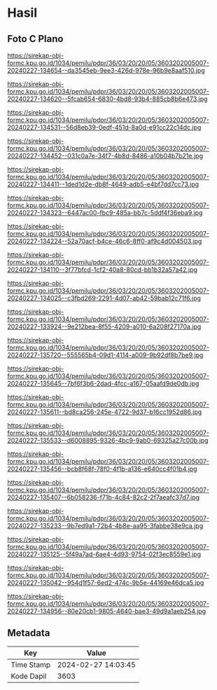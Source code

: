 # Hasil

## Foto C Plano

https://sirekap-obj-formc.kpu.go.id/1034/pemilu/pdpr/36/03/20/20/05/3603202005007-20240227-134654--da3545eb-9ee3-426d-978e-96b9e8aaf510.jpg

https://sirekap-obj-formc.kpu.go.id/1034/pemilu/pdpr/36/03/20/20/05/3603202005007-20240227-134620--5fcab654-6830-4bd8-93b4-885cb8b6e473.jpg

https://sirekap-obj-formc.kpu.go.id/1034/pemilu/pdpr/36/03/20/20/05/3603202005007-20240227-134531--56d8eb39-0edf-451d-8a0d-e91cc22c14dc.jpg

https://sirekap-obj-formc.kpu.go.id/1034/pemilu/pdpr/36/03/20/20/05/3603202005007-20240227-134452--031c0a7e-34f7-4b8d-8486-a10b04b7b21e.jpg

https://sirekap-obj-formc.kpu.go.id/1034/pemilu/pdpr/36/03/20/20/05/3603202005007-20240227-134411--1ded1d2e-db8f-4649-adb5-e4bf7dd7cc73.jpg

https://sirekap-obj-formc.kpu.go.id/1034/pemilu/pdpr/36/03/20/20/05/3603202005007-20240227-134323--6447ac00-fbc9-485a-bb7c-5ddf4f36eba9.jpg

https://sirekap-obj-formc.kpu.go.id/1034/pemilu/pdpr/36/03/20/20/05/3603202005007-20240227-134224--52a70acf-b4ce-46c6-8ff0-af9c4d004503.jpg

https://sirekap-obj-formc.kpu.go.id/1034/pemilu/pdpr/36/03/20/20/05/3603202005007-20240227-134110--3f77bfcd-1cf2-40a8-80cd-bb1b32a57a42.jpg

https://sirekap-obj-formc.kpu.go.id/1034/pemilu/pdpr/36/03/20/20/05/3603202005007-20240227-134025--c3fbd269-2291-4d07-ab42-59bab12c71f6.jpg

https://sirekap-obj-formc.kpu.go.id/1034/pemilu/pdpr/36/03/20/20/05/3603202005007-20240227-133924--9e212bea-8f55-4209-a010-6a208f27170a.jpg

https://sirekap-obj-formc.kpu.go.id/1034/pemilu/pdpr/36/03/20/20/05/3603202005007-20240227-135720--555565b4-09d1-4114-a009-9b92df8b7be9.jpg

https://sirekap-obj-formc.kpu.go.id/1034/pemilu/pdpr/36/03/20/20/05/3603202005007-20240227-135645--7bf6f3b6-2dad-4fcc-a167-05aafd9de0db.jpg

https://sirekap-obj-formc.kpu.go.id/1034/pemilu/pdpr/36/03/20/20/05/3603202005007-20240227-135611--bd8ca256-245e-4722-9d37-b16cc1952d86.jpg

https://sirekap-obj-formc.kpu.go.id/1034/pemilu/pdpr/36/03/20/20/05/3603202005007-20240227-135533--d6008895-9326-4bc9-9ab0-69325a27c00b.jpg

https://sirekap-obj-formc.kpu.go.id/1034/pemilu/pdpr/36/03/20/20/05/3603202005007-20240227-135456--bcb8f68f-78f0-4f1b-a136-e640cc4f01b4.jpg

https://sirekap-obj-formc.kpu.go.id/1034/pemilu/pdpr/36/03/20/20/05/3603202005007-20240227-135407--6b058236-f71b-4c84-82c2-2f7aeafc37d7.jpg

https://sirekap-obj-formc.kpu.go.id/1034/pemilu/pdpr/36/03/20/20/05/3603202005007-20240227-135233--9b7ed9a1-72b4-4b8e-aa95-3fabbe38e9ca.jpg

https://sirekap-obj-formc.kpu.go.id/1034/pemilu/pdpr/36/03/20/20/05/3603202005007-20240227-135125--5f49a7ad-6ae4-4d93-9754-02f3ec8559e1.jpg

https://sirekap-obj-formc.kpu.go.id/1034/pemilu/pdpr/36/03/20/20/05/3603202005007-20240227-135042--954d1f57-6ed2-474c-9b5e-44169e46dca5.jpg

https://sirekap-obj-formc.kpu.go.id/1034/pemilu/pdpr/36/03/20/20/05/3603202005007-20240227-134956--80e20cb1-9805-4640-bae3-49d9a1aeb254.jpg


## Metadata

| Key        | Value               |
| ---------- | ------------------- |
| Time Stamp | 2024-02-27 14:03:45 |
| Kode Dapil | 3603                |



